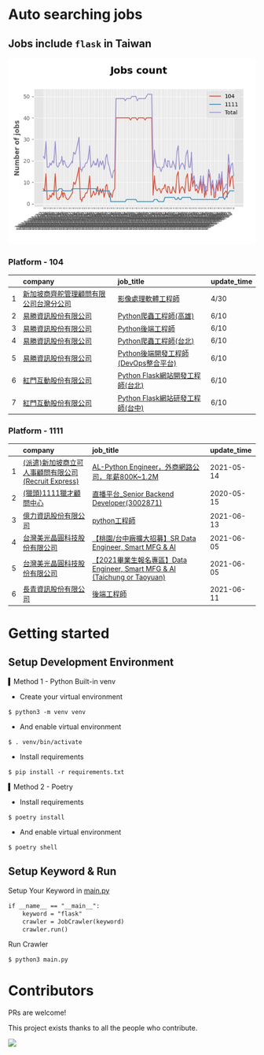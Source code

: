 # Auto searching jobs

## Jobs include `flask` in Taiwan 

 ![image](./doc/plot_img.jpg)


### Platform - 104


|    | company                                                                                       | job_title                                                                                  | update_time   |
|---:|:----------------------------------------------------------------------------------------------|:-------------------------------------------------------------------------------------------|:--------------|
|  1 | [新加坡商齊舵管理顧問有限公司台灣分公司](https://www.104.com.tw/company/1a2x6bldr7?jobsource=jolist_b_relevance) | [影像處理軟體工程師](https://www.104.com.tw/job/77vw9?jobsource=jolist_b_relevance)                 | 4/30          |
|  2 | [易勝資訊股份有限公司](https://www.104.com.tw/company/1a2x6bj8og?jobsource=jolist_b_relevance)          | [Python爬蟲工程師(高雄)](https://www.104.com.tw/job/7aydm?jobsource=jolist_b_relevance)           | 6/10          |
|  3 | [易勝資訊股份有限公司](https://www.104.com.tw/company/1a2x6bj8og?jobsource=jolist_b_relevance)          | [Python後端工程師](https://www.104.com.tw/job/76vbt?jobsource=jolist_b_relevance)               | 6/10          |
|  4 | [易勝資訊股份有限公司](https://www.104.com.tw/company/1a2x6bj8og?jobsource=jolist_b_relevance)          | [Python爬蟲工程師(台北)](https://www.104.com.tw/job/7aydt?jobsource=jolist_b_relevance)           | 6/10          |
|  5 | [易勝資訊股份有限公司](https://www.104.com.tw/company/1a2x6bj8og?jobsource=jolist_b_relevance)          | [Python後端開發工程師(DevOps整合平台)](https://www.104.com.tw/job/7asvo?jobsource=jolist_b_relevance) | 6/10          |
|  6 | [紅門互動股份有限公司](https://www.104.com.tw/company/oh4m67k?jobsource=jolist_b_relevance)             | [Python Flask網站開發工程師(台北)](https://www.104.com.tw/job/6xtfl?jobsource=jolist_b_relevance)   | 6/10          |
|  7 | [紅門互動股份有限公司](https://www.104.com.tw/company/oh4m67k?jobsource=jolist_b_relevance)             | [Python Flask網站研發工程師(台中)](https://www.104.com.tw/job/6kf9h?jobsource=jolist_b_relevance)   | 6/10          |

### Platform - 1111


|    | company                                                                      | job_title                                                                                                 | update_time   |
|---:|:-----------------------------------------------------------------------------|:----------------------------------------------------------------------------------------------------------|:--------------|
|  1 | [(派遣)新加坡商立可人事顧問有限公司(Recruit Express)](https://www.1111.com.tw/corp/9992537/) | [AL-Python Engineer，外商網路公司，年薪800K~1.2M](https://www.1111.com.tw/job/91212698/)                            | 2021-05-14    |
|  2 | [(獵頭)1111獵才顧問中心](https://www.1111.com.tw/corp/69647966/)                     | [直播平台_Senior Backend Developer(3002871)](https://www.1111.com.tw/job/85960420/)                           | 2020-05-15    |
|  3 | [億力資訊股份有限公司](https://www.1111.com.tw/corp/54937860/)                         | [python工程師](https://www.1111.com.tw/job/97374762/)                                                        | 2021-06-13    |
|  4 | [台灣美光晶圓科技股份有限公司](https://www.1111.com.tw/corp/9622349/)                      | [【桃園/台中廠擴大招募】SR Data Engineer, Smart MFG & AI](https://www.1111.com.tw/job/97430508/)                     | 2021-06-05    |
|  5 | [台灣美光晶圓科技股份有限公司](https://www.1111.com.tw/corp/9622349/)                      | [【2021畢業生報名專區】Data Engineer, Smart MFG & AI (Taichung or Taoyuan)](https://www.1111.com.tw/job/97430572/) | 2021-06-05    |
|  6 | [長青資訊股份有限公司](https://www.1111.com.tw/corp/71694811/)                         | [後端工程師](https://www.1111.com.tw/job/85012186/)                                                            | 2021-06-11    |



# Getting started
## Setup Development Environment
▍Method 1 - Python Built-in venv

- Create your virtual environment
```
$ python3 -m venv venv
```
- And enable virtual environment
```
$ . venv/bin/activate
```
- Install requirements
```
$ pip install -r requirements.txt 
```

▍Method 2 - Poetry
- Install requirements
```
$ poetry install
```
- And enable virtual environment
```
$ poetry shell
```

## Setup Keyword & Run

Setup Your Keyword in [main.py](./main.py#L88)
```
if __name__ == "__main__":
    keyword = "flask"
    crawler = JobCrawler(keyword)
    crawler.run()
```

Run Crawler
```
$ python3 main.py
```

# Contributors
PRs are welcome!

This project exists thanks to all the people who contribute.

<a href="https://github.com/hsuanchi/auto-search-flask-job/graphs/contributors">
  <img src="https://contrib.rocks/image?repo=hsuanchi/auto-search-flask-job"/>
</a>
